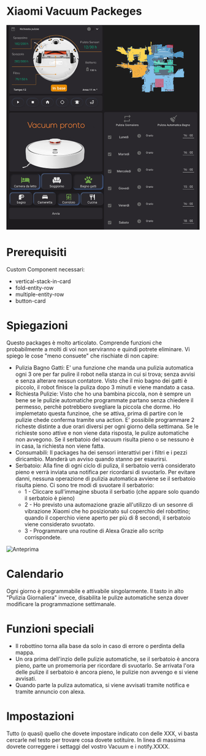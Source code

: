 # Xiaomi Vacuum Packeges
<img src="https://github.com/calas80/Xiaomi-Vacuum-Package/blob/master/Atemprima.PNG" alt="Anteprima">


# Prerequisiti
Custom Component necessari:
  - vertical-stack-in-card
  - fold-entity-row
  - multiple-entity-row
  - button-card

# Spiegazioni
Questo packages è molto articolato. Comprende funzioni che probabilmente a molti di voi non serviranno e quindi potrete eliminare.
Vi spiego le cose "meno consuete" che rischiate di non capire:
- Pulizia Bagno Gatti:
  E' una funzione che manda una pulizia automatica ogni 3 ore per far pulire il robot nella stanza in cui si trova; senza avvisi e senza alterare nessun contatore. Visto che il mio bagno dei gatti è piccolo, il robot finisce la puliza dopo 3 minuti e viene mandato a casa.
- Richiesta Pulizie:
Visto che ho una bambina piccola, non è sempre un bene se le pulizie automatiche programmate partano senza chiedere il permesso, perchè potrebbero svegliare la piccola che dorme. Ho implemetato questa funzinoe, che se attiva, prima di partire con le pulizie chede conferma tramite una action. E' possibile programmare 2 richeste distinte a due orari diversi per ogni giorno della settimana. Se le richieste sono attive e non viene data risposta, le pulize automatiche non avvegono. Se il serbatoio del vacuum risulta pieno o se nessuno è in casa, la richiesta non viene fatta.
- Consumabili:
Il packages ha dei sensori interattivi per i filtri e i pezzi diricambio. Manderà un avviso quando stanno per esaurirsi.
- Serbatoio: Alla fine di ogni ciclo di puliza, il serbatoio verrà considerato pieno e verrà inviata una notifica per ricordarsi di svuotarlo. Per evitare danni, nessuna operazione di pulizia automatica avviene se il serbatoio risulta pieno.
Ci sono tre modi di svuotare il serbatorio:
  - 1 - Cliccare sull'immagine sbuota il serbatio (che appare solo quando il serbatoio è pieno)
  - 2 - Ho previsto una automazione grazie all'utilizzo di un sesonre di vibrazione Xiaomi che ho posizionato sul coperchio del robottino; quando il coperchio viene aperto per più di 8 secondi, il serbatoio viene considerato svuotato.
  - 3 - Programmare una routine di Alexa Grazie allo scritp corrispondete.
<img src="https://github.com/calas80/Xiaomi-Vacuum-Package/blob/master/Anteprima%202.PNG" alt="Anteprima">


# Calendario
Ogni giorno è programmabile e attivabile singolarmente. Il tasto in alto "Pulizia Giornaliera" invece, disabilita le pulize automatiche senza dover modificare la programmazione settimanale.

# Funzioni speciali
- Il robottino torna alla base da solo in caso di errore o perdinta della mappa.
- Un ora prima dell'inzio delle pulizie automatiche, se il serbatoio è ancora pieno, parte un promemoria per ricordare di svuotarlo. Se arrivata l'ora delle pulize il serbatoio è ancora pieno, le pulizie non avvengo e si viene avvisati.
- Quando parte la puliza automatica, si viene avvisati tramite notifica e tramite annuncio con alexa.

# Impostazioni
Tutto (o quasi) quello che dovete impostare indicato con delle XXX, vi basta cercarle nel testo per trovare cosa dovete sotituire.
In linea di massima dovrete correggere i settaggi del vostro Vacuum e i notify.XXXX.
